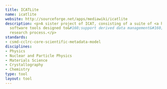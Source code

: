 ```yaml
---
title: ICATLite
name: icatlite
website: http://sourceforge.net/apps/mediawiki/icatlite
description: <p>A sister project of ICAT, consisting of a suite of <a href="http://www.dcc.ac.uk/resources/metadata-standards/csmd-cclrc-core-scientific-metadata-model">CSMD</a>-based
  software tools designed to&#160;support derived data management&#160;in the scientific
  research process.</p>
standards:
- csmd-cclrc-core-scientific-metadata-model
disciplines:
- Physics
- Nuclear and Particle Physics
- Materials Science
- Crystallography
- Chemistry
type: tool
layout: tool
---
```


